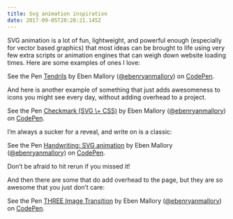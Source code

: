 ```yaml
---
title: Svg animation inspiration
date: 2017-09-05T20:28:21.145Z
---
```

SVG animation is a lot of fun, lightweight, and powerful enough (especially for vector based graphics) that most ideas can be brought to life using very few extra scripts or animation engines that can weigh down website loading times. Here are some examples of ones I love:

<p data-height="500" data-theme-id="0" data-slug-hash="xLeJBQ" data-default-tab="result" data-user="ebenryanmallory" data-embed-version="2" data-pen-title="Tendrils" class="codepen">See the Pen <a href="https://codepen.io/ebenryanmallory/pen/xLeJBQ/">Tendrils</a> by Eben Mallory (<a href="https://codepen.io/ebenryanmallory">@ebenryanmallory</a>) on <a href="https://codepen.io">CodePen</a>.</p>

And here is another example of something that just adds awesomeness to icons you might see every day, without adding overhead to a project.

<p data-height="265" data-theme-id="0" data-slug-hash="YxMOPz" data-default-tab="result" data-user="ebenryanmallory" data-embed-version="2" data-pen-title="Checkmark (SVG \+ CSS)" class="codepen">See the Pen <a href="https://codepen.io/ebenryanmallory/pen/YxMOPz/">Checkmark (SVG \+ CSS)</a> by Eben Mallory (<a href="https://codepen.io/ebenryanmallory">@ebenryanmallory</a>) on <a href="https://codepen.io">CodePen</a>.</p>

I’m always a sucker for a reveal, and write on is a classic:

<p data-height="400" data-theme-id="0" data-slug-hash="BdEOKW" data-default-tab="result" data-user="ebenryanmallory" data-embed-version="2" data-pen-title="Handwriting: SVG animation" class="codepen">See the Pen <a href="https://codepen.io/ebenryanmallory/pen/BdEOKW/">Handwriting: SVG animation</a> by Eben Mallory (<a href="https://codepen.io/ebenryanmallory">@ebenryanmallory</a>) on <a href="https://codepen.io">CodePen</a>.</p>

Don’t be afraid to hit rerun if you  missed it!

And then there are some that do add overhead to the page, but they are so awesome that you just don’t care:

<p data-height="500" data-theme-id="0" data-slug-hash="LjvgYR" data-default-tab="result" data-user="ebenryanmallory" data-embed-version="2" data-pen-title="THREE Image Transition" class="codepen">See the Pen <a href="https://codepen.io/ebenryanmallory/pen/LjvgYR/">THREE Image Transition</a> by Eben Mallory (<a href="https://codepen.io/ebenryanmallory">@ebenryanmallory</a>) on <a href="https://codepen.io">CodePen</a>.</p>

<script async src="https://production-assets.codepen.io/assets/embed/ei.js"></script>
